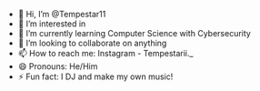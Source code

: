 - 👋 Hi, I’m @Tempestar11
- 👀 I’m interested in 
- 🌱 I’m currently learning Computer Science with Cybersecurity
- 💞️ I’m looking to collaborate on anything
- 📫 How to reach me: Instagram - Tempestarii._
- 😄 Pronouns: He/Him
- ⚡ Fun fact: I DJ and make my own music!

<!---
Tempestar11/Tempestar11 is a ✨ special ✨ repository because its `README.md` (this file) appears on your GitHub profile.
You can click the Preview link to take a look at your changes.
--->
